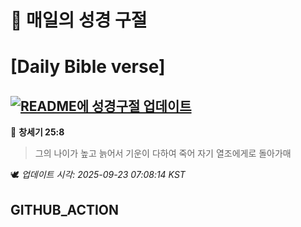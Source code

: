 # 🙏 매일의 성경 구절
# [Daily Bible verse]
## [![README에 성경구절 업데이트](https://github.com/DONGSUKA/first_test/actions/workflows/update-readme-bible.yml/badge.svg)](https://github.com/DONGSUKA/first_test/actions/workflows/update-readme-bible.yml)
<!-- START_BIBLE_VERSE -->
📖 **창세기 25:8**
> 그의 나이가 높고 늙어서 기운이 다하여 죽어 자기 열조에게로 돌아가매

🕊️ _업데이트 시각: 2025-09-23 07:08:14 KST_
  <!-- END_BIBLE_VERSE -->
## GITHUB_ACTION
